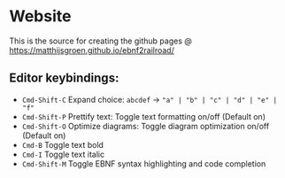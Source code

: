 # Website

This is the source for creating the github pages @ https://matthijsgroen.github.io/ebnf2railroad/

## Editor keybindings:

- `Cmd-Shift-C` Expand choice: `abcdef` -> `"a" | "b" | "c" | "d" | "e" | "f"`
- `Cmd-Shift-P` Prettify text: Toggle text formatting on/off (Default
  on)
- `Cmd-Shift-O` Optimize diagrams: Toggle diagram optimization on/off
  (Default on)
- `Cmd-B` Toggle text bold
- `Cmd-I` Toggle text italic
- `Cmd-Shift-M` Toggle EBNF syntax highlighting and code completion
